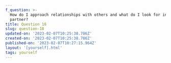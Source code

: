 ```yaml
---
f_question: >-
  How do I approach relationships with others and what do I look for in a
  partner?
title: Question 18
slug: question-18
updated-on: '2023-02-07T10:25:38.786Z'
created-on: '2023-02-07T10:25:38.786Z'
published-on: '2023-02-07T10:27:15.964Z'
layout: '[yourself].html'
tags: yourself
---
```



